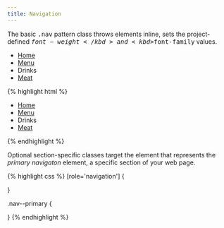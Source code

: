 ```yaml
---
title: Navigation
---
```


The basic <kbd>.nav</kbd> pattern class throws elements inline, sets the
project-defined <kbd>$font-weight</kbd> and <kbd>$font-family</kbd> values.

<ul class="nav">
  <li><a href="#">Home</a></li>
  <li><a href="#">Menu</a></li>
  <li class="active">Drinks</li>
  <li><a href="#">Meat</a></li>
</ul>

{% highlight html %}
<ul class="nav">
  <li><a href="#">Home</a></li>
  <li><a href="#">Menu</a></li>
  <li class="active">Drinks</li>
  <li><a href="#">Meat</a></li>
</ul>
{% endhighlight %}

Optional section-specific classes target the element that represents the
_primary navigaton_ element, a specific section of your web page.

{% highlight css %}
[role='navigation'] {

}

.nav--primary {

}
{% endhighlight %}

